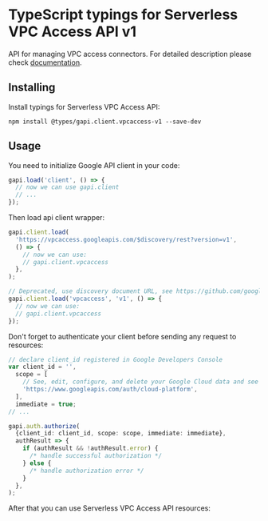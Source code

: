 # TypeScript typings for Serverless VPC Access API v1

API for managing VPC access connectors.
For detailed description please check [documentation](https://cloud.google.com/vpc/docs/configure-serverless-vpc-access).

## Installing

Install typings for Serverless VPC Access API:

```
npm install @types/gapi.client.vpcaccess-v1 --save-dev
```

## Usage

You need to initialize Google API client in your code:

```typescript
gapi.load('client', () => {
  // now we can use gapi.client
  // ...
});
```

Then load api client wrapper:

```typescript
gapi.client.load(
  'https://vpcaccess.googleapis.com/$discovery/rest?version=v1',
  () => {
    // now we can use:
    // gapi.client.vpcaccess
  },
);
```

```typescript
// Deprecated, use discovery document URL, see https://github.com/google/google-api-javascript-client/blob/master/docs/reference.md#----gapiclientloadname----version----callback--
gapi.client.load('vpcaccess', 'v1', () => {
  // now we can use:
  // gapi.client.vpcaccess
});
```

Don't forget to authenticate your client before sending any request to resources:

```typescript
// declare client_id registered in Google Developers Console
var client_id = '',
  scope = [
    // See, edit, configure, and delete your Google Cloud data and see the email address for your Google Account.
    'https://www.googleapis.com/auth/cloud-platform',
  ],
  immediate = true;
// ...

gapi.auth.authorize(
  {client_id: client_id, scope: scope, immediate: immediate},
  authResult => {
    if (authResult && !authResult.error) {
      /* handle successful authorization */
    } else {
      /* handle authorization error */
    }
  },
);
```

After that you can use Serverless VPC Access API resources: <!-- TODO: make this work for multiple namespaces -->

```typescript

```
